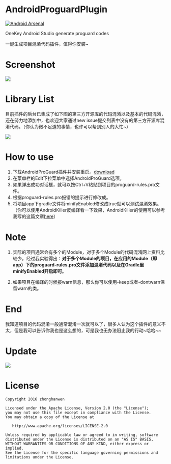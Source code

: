 # AndroidProguardPlugin
[![Android Arsenal](https://img.shields.io/badge/Android%20Arsenal-AndroidProguardPlugin-green.svg?style=true)](https://android-arsenal.com/details/1/3721)

OneKey Android Studio generate proguard codes 

一键生成项目混淆代码插件，值得你安装~

# Screenshot
![](http://7xrnko.com1.z0.glb.clouddn.com/androidproguard1.gif)

# Library List
目前插件的后台已集成了如下图的第三方开源库的代码混淆以及基本的代码混淆，还在努力地添加中，也欢迎大家通过new issue提交列表中没有的第三方开源库混淆代码。（你认为微不足道的事情，也许可以帮到别人的大忙~）

![](http://7xrnko.com1.z0.glb.clouddn.com/library_list.png)


# How to use
1. 下载AndroidProGuard插件并安装重启。[download](https://raw.githubusercontent.com/zhonghanwen/AndroidProguardPlugin/master/AndroidProguard.zip)
2.  在菜单栏的Edit下拉菜单中选择AndroidProGuard选项。
3. 如果弹出成功对话框，就可以按Ctrl+V粘贴到项目的proguard-rules.pro文件。
4. 根据proguard-rules.pro报错的提示进行修改成。
5. 将项目app下gradle文件将minifyEnabled修改成true就可以测试混淆效果。 （你可以使用AndroidKiller反编译看一下效果，AndroidKiller的使用可以参考我写的这篇文章[here](http://www.cnblogs.com/common1140/p/5198460.html)）

# **Note**
1. 实际的项目通常会有多个的Module，对于多个Module的代码混淆网上资料比较少，经过我实验得出：**对于多个Module的项目，在应用的Module（即app）下的proguard-rules.pro文件添加混淆代码以及在Gradle里minifyEnabled开启即可**。

2. 如果项目在编译的时候报warn信息，那么你可以使用-keep或者-dontwarn保留warn的类。

# End
我知道项目的代码混淆一般通常混淆一次就可以了，很多人认为这个插件的意义不太，但是我可以告诉你我也是这么想的，可是我也无办法阻止我的行动~哈哈~~

# Update

![](http://7xrnko.com1.z0.glb.clouddn.com/androidproguard_three_part.png)


# License

    Copyright 2016 zhonghanwen
    
    Licensed under the Apache License, Version 2.0 (the "License");
    you may not use this file except in compliance with the License.
    You may obtain a copy of the License at
    
       http://www.apache.org/licenses/LICENSE-2.0
    
    Unless required by applicable law or agreed to in writing, software
    distributed under the License is distributed on an "AS IS" BASIS,
    WITHOUT WARRANTIES OR CONDITIONS OF ANY KIND, either express or implied.
    See the License for the specific language governing permissions and
    limitations under the License.
